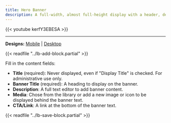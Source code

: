 ```yaml
---
title: Hero Banner
description: A full-width, almost full-height display with a header, description, and call to action overlaid on an image.
---
```


{{< youtube kerfY3EBESA >}}

-----

**Designs:** [Mobile](<../../../../../../assets/img/designs/lb/Hero Banner Mobile.png>) | [Desktop](<../../../../../../assets/img/designs/lb/Hero Banner Desktop.png>)

{{< readfile "../lb-add-block.partial" >}}

Fill in the content fields:

- **Title** (required): Never displayed, even if "Display Title" is checked. For administrative use only.
- **Banner Title** (required): A heading to display on the banner.
- **Description**: A full text editor to add banner content.
- **Media**: Chose from the library or add a new image or icon to be displayed behind the banner text.
- **CTA/Link**: A link at the bottom of the banner text.

{{< readfile "../lb-save-block.partial" >}}